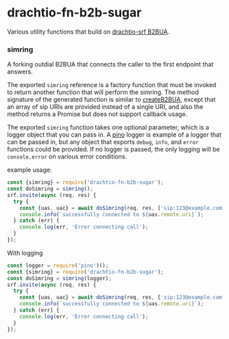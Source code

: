 # drachtio-fn-b2b-sugar

Various utility functions that build on [drachtio-srf B2BUA](https://drachtio.org/api#srf-create-b2bua).

### simring

A forking outdial B2BUA that connects the caller to the first endpoint that answers.

The exported `simring` reference is a factory function that must be invoked to return another function that will perform the simring.  The method signature of the generated function is similar to [createB2BUA](https://drachtio.org/api#srf-create-b2bua), except that an array of sip URIs are provided instead of a single URI, and also the method returns a Promise but does not support callback usage.

The exported `simring` function takes one optional parameter, which is a logger object that you can pass in.  A [pino](https://www.npmjs.com/package/pino) logger is example of a logger that can be passed in, but any object that exports `debug`, `info`, and `error` functions could be provided.  If no logger is passed, the only logging will be `console.error` on various error conditions.

example usage:

```js
const {simring} = require('drachtio-fn-b2b-sugar');
const doSimring = simring();
srf.invite(async (req, res) {
  try {
    const {uas, uac} = await doSimring(req, res, ['sip:123@example.com', 'sip:456@example.com']);
    console.info(`successfully connected to ${uas.remote.uri}`);
  } catch (err) {
    console.log(err, 'Error connecting call');
  }
});
```
With logging
```js
const logger = require('pino')();
const {simring} = require('drachtio-fn-b2b-sugar');
const doSimring = simring(logger);
srf.invite(async (req, res) {
  try {
    const {uas, uac} = await doSimring(req, res, ['sip:123@example.com', 'sip:456@example.com']);
    console.info(`successfully connected to ${uas.remote.uri}`);
  } catch (err) {
    console.log(err, 'Error connecting call');
  }
});
```